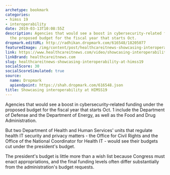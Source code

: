 ```yaml
---
archetype: bookmark
categories:
- himss 19
- interoperability
date: 2019-03-13T10:08:55Z
description: Agencies that would see a boost in cybersecurity-related funding under
  the proposed budget for the fiscal year that starts Oct.
dropmark.editURL: http://radhikan.dropmark.com/616548/18205077
featuredImage: /img/content/post/healthcareitnews-showcasing-interoperability-at-himss19.jpg
link: https://www.healthcareitnews.com/video/showcasing-interoperability-himss19
linkBrand: healthcareitnews.com
slug: healthcareitnews-showcasing-interoperability-at-himss19
socialScore: 30
socialScoreSimulated: true
source:
  name: Dropmark
  apiendpoint: https://shah.dropmark.com/616548.json
title: Showcasing interoperability at HIMSS19
---
```

Agencies that would see a boost in cybersecurity-related funding under the proposed budget for the fiscal year that starts Oct. 1 include the Department of Defense and the Department of Energy, as well as the Food and Drug Administration.

But two Department of Health and Human Services' units that regulate health IT security and privacy matters - the Office for Civil Rights and the Office of the National Coordinator for Health IT - would see their budgets cut under the president's budget.

The president's budget is little more than a wish list because Congress must enact appropriations, and the final funding levels often differ substantially from the administration's budget requests.

